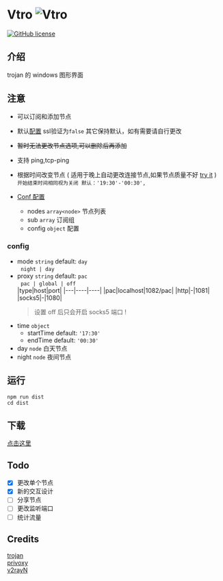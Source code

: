 # Vtro ![Vtro](./tray.ico)
[![GitHub license](https://img.shields.io/github/license/wk989898/Vtro)](https://github.com/wk989898/Vtro/blob/master/LICENSE)
## 介绍

trojan 的 windows 图形界面

## 注意

- 可以订阅和添加节点
- 默认[配置](extra-trojan/config.json) ssl验证为`false` 其它保持默认，如有需要请自行更改
- ~~暂时无法更改节点选项,可以删除后再添加~~
- 支持 ping,tcp-ping
- 根据时间改变节点 ( 适用于晚上自动更改连接节点,如果节点质量不好 [try it](https://github.com/wk989898/Vtro/releases/) )    
  `开始结束时间相同视为关闭 默认：'19:30'-'00:30',`
- [Conf 配置](./extra-trojan/conf.json)

  - nodes `array<node>` 节点列表
  - sub `array` 订阅组
  - config `object` 配置

### config

- mode `string` default: `day`  
  &nbsp;&nbsp;`night | day`
- proxy `string` default: `pac`  
  &nbsp;&nbsp;`pac | global | off`  
  |type|host|port|
  |---|----|----|
  |pac|localhost|1082/pac|
  |http|-|1081|
  |socks5|-|1080|
  > 设置 off 后只会开启 socks5 端口 !
- time `object`
  - startTime default: `'17:30'`
  - endTime default: `'00:30'`
- day `node` 白天节点
- night `node` 夜间节点

## 运行

```shell
npm run dist
cd dist
```

## 下载

[点击这里](https://github.com/wk989898/Vtro/releases/)

## Todo

* [x] 更改单个节点
* [x] 新的交互设计
* [ ] 分享节点
* [ ] 更改监听端口
* [ ] 统计流量

## Credits

[trojan](https://github.com/trojan-gfw/trojan)  
[privoxy](https://www.privoxy.org/)  
[v2rayN](https://github.com/2dust/v2rayN)
